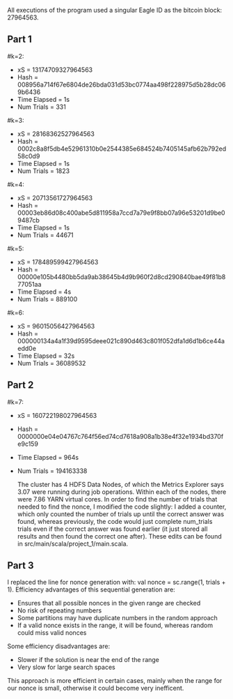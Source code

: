 All executions of the program used a singular Eagle ID as the bitcoin block: 27964563.

## Part 1

#k=2: 
- xS = 13174709327964563
- Hash = 008956a714f67e6804de26bda031d53bc0774aa498f228975d5b28dc069b6436
- Time Elapsed = 1s 
- Num Trials = 331

#k=3:
- xS = 28168362527964563
- Hash = 0002c8a8f5db4e52961310b0e2544385e684524b7405145afb62b792ed58c0d9
- Time Elapsed = 1s
- Num Trials = 1823
  
#k=4:
- xS = 20713561727964563
- Hash = 00003eb86d08c400abe5d811958a7ccd7a79e9f8bb07a96e53201d9be09487cb
- Time Elapsed = 1s
- Num Trials = 44671

#k=5:
- xS = 178489599427964563
- Hash = 00000e105b4480bb5da9ab38645b4d9b960f2d8cd290840bae49f81b877051aa
- Time Elapsed = 4s
- Num Trials = 889100

#k=6:
- xS = 96015056427964563
- Hash = 000000134a4a1f39d9595deee021c890d463c801f052dfa1d6d1b6ce44aedd0e
- Time Elapsed = 32s
- Num Trials = 36089532

## Part 2

#k=7:
- xS = 160722198027964563
- Hash = 0000000e04e04767c764f56ed74cd7618a908a1b38e4f32e1934bd370fe9c159
- Time Elapsed = 964s
- Num Trials = 194163338

  The cluster has 4 HDFS Data Nodes, of which the Metrics Explorer says 3.07 were running during job operations. Within each of the nodes, there were 7.86 YARN virtual cores. In order to find the number of trials that needed to find the nonce, I modified the code slightly: I added a counter, which only counted the number of trials up until the correct answer was found, whereas previously, the code would just complete num_trials trials even if the correct answer was found earlier (it just stored all results and then found the correct one after). These edits can be found in src/main/scala/project_1/main.scala.

## Part 3

  I replaced the line for nonce generation with: val nonce = sc.range(1, trials + 1). Efficiency advantages of this sequential generation are: 
  
  - Ensures that all possible nonces in the given range are checked
  - No risk of repeating numbers
  - Some partitions may have duplicate numbers in the random approach
  - If a valid nonce exists in the range, it will be found, whereas random could miss valid nonces

  Some efficiency disadvantages are:

  - Slower if the solution is near the end of the range
  - Very slow for large search spaces

  This approach is more efficient in certain cases, mainly when the range for our nonce is small, otherwise it could become very inefficent. 

  
